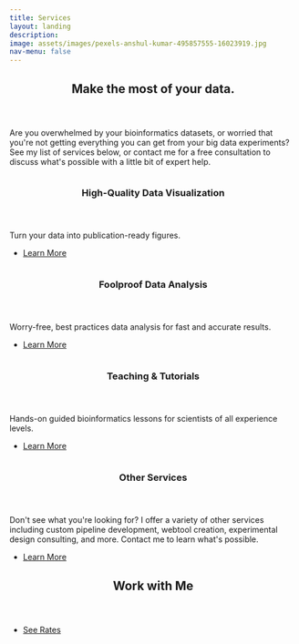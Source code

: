 ```yaml
---
title: Services
layout: landing
description:
image: assets/images/pexels-anshul-kumar-495857555-16023919.jpg
nav-menu: false
---
```


<!-- Main -->
<div id="main">

<!-- One -->
<section id="one">
	<div class="inner">
		<header class="major">
			<h2>Make the most of your data.</h2>
		</header>
		<p>Are you overwhelmed by your bioinformatics datasets, or worried that you're not getting everything you can get from your big data experiments? See my list of services below, or contact me for a free consultation to discuss what's possible with a little bit of expert help.</p>
	</div>
</section>

<!-- Two -->
<section id="two" class="spotlights">
	<section>
		<a href="viz.html" class="image">
			<img src="{% link assets/images/pic08.jpg %}" alt="" data-position="center center" />
		</a>
		<div class="content">
			<div class="inner">
				<header class="major">
					<h3>High-Quality Data Visualization</h3>
				</header>
				<p>Turn your data into publication-ready figures.</p>
				<ul class="actions">
					<li><a href="viz.html" class="button">Learn More</a></li>
				</ul>
			</div>
		</div>
	</section>
	<!--<section>
		<a href="generic.html" class="image">
			<img src="{% link assets/images/pic09.jpg %}" alt="" data-position="top center" />
		</a>
		<div class="content">
			<div class="inner">
				<header class="major">
					<h3>Analysis & Experimental Design Consulting</h3>
				</header>
				<p>Set your experiments up for success from the get-go.</p>
				<ul class="actions">
					<li><a href="generic.html" class="button">Learn More</a></li>
				</ul>
			</div>
		</div>
	</section>-->
	<section>
		<a href="analysis.html" class="image">
			<img src="{% link assets/images/pic10.jpg %}" alt="" data-position="25% 25%" />
		</a>
		<div class="content">
			<div class="inner">
				<header class="major">
					<h3>Foolproof Data Analysis</h3>
				</header>
				<p>Worry-free, best practices data analysis for fast and accurate results.</p>
				<ul class="actions">
					<li><a href="generic.html" class="button">Learn More</a></li>
				</ul>
			</div>
		</div>
	</section>
	<section>
		<a href="learn.html" class="image">
			<img src="{% link assets/images/pic10.jpg %}" alt="" data-position="25% 25%" />
		</a>
		<div class="content">
			<div class="inner">
				<header class="major">
					<h3>Teaching & Tutorials</h3>
				</header>
				<p>Hands-on guided bioinformatics lessons for scientists of all experience levels.</p>
				<ul class="actions">
					<li><a href="generic.html" class="button">Learn More</a></li>
				</ul>
			</div>
		</div>
	</section>
	<section>
		<a href="other.html" class="image">
			<img src="{% link assets/images/pic10.jpg %}" alt="" data-position="25% 25%" />
		</a>
		<div class="content">
			<div class="inner">
				<header class="major">
					<h3>Other Services</h3>
				</header>
				<p>Don't see what you're looking for? I offer a variety of other services including custom pipeline development, webtool creation, experimental design consulting, and more. Contact me to learn what's possible.</p>
				<ul class="actions">
					<li><a href="generic.html" class="button">Learn More</a></li>
				</ul>
			</div>
		</div>
	</section>
</section>
<!-- Three -->
<section id="three">
	<div class="inner">
		<header class="major">
			<h2>Work with Me</h2>
		</header>
		<p> </p>
		<ul class="actions">
			<li><a href="rates.html" class="button next">See Rates</a></li>
		</ul>
	</div>
</section>

</div>
